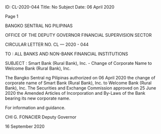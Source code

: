 ID: CL-2020-044
Title: No Subject
Date: 06 April 2020

Page 1

BANGKO SENTRAL NG PILIPINAS

OFFICE OF THE DEPUTY GOVERNOR FINANCIAL SUPERVISION SECTOR

CIRCULAR LETTER NO. CL — 2020 - 044

TO : ALL BANKS AND NON-BANK FINANCIAL INSTITUTIONS

SUBJECT : Smart Bank (Rural Bank), Inc. - Change of Corporate Name to Welcome Bank (Rural Bank), Inc.

The Bangko Sentral ng Pilipinas authorized on 06 April 2020 the change of corporate name of Smart Bank (Rural Bank), Inc. to Welcome Bank (Rural Bank), Inc. The Securities and Exchange Commission approved on 25 June 2020 the Amended Articles of Incorporation and By-Laws of the Bank bearing its new corporate name.

For information and guidance.

CHI G. FONACIER Deputy Governor

16 September 2020